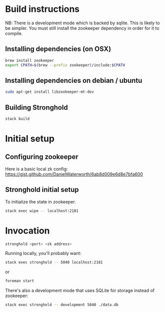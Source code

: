 # Build instructions

NB: There is a development mode which is backed by sqlite. This is likely to be
simpler. You must still install the zookeeper dependency in order for it to
compile.

## Installing dependencies (on OSX)

```sh
brew install zookeeper
export CPATH=$(brew --prefix zookeeper)/include:$CPATH
```

## Installing dependencies on debian / ubuntu

```sh
sudo apt-get install libzookeeper-mt-dev
```

## Building Stronghold

```sh
stack build
```

# Initial setup

## Configuring zookeeper

Here is a basic local zk config: https://gist.github.com/DanielWaterworth/6ab8d009e6d8e7bfa600

## Stronghold initial setup

To initialize the state in zookeeper.

```sh
stack exec wipe -- localhost:2181
```

# Invocation

```sh
stronghold <port> <zk address>
```

Running locally, you'll probably want:

```sh
stack exec stronghold -- 5040 localhost:2181
```

or

```sh
foreman start
```

There's also a development mode that uses SQLite for storage instead of zookeeper:

```sh
stack exec stronghold -- development 5040 ./data.db
```

